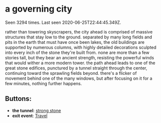 # a governing city

Seen 3294 times. Last seen 2020-06-25T22:44:45.349Z.

rather than towering skyscrapers, the city ahead is comprised of massive structures that stay low to the ground. separated by many long fields and pits in the earth that must have once been lakes, the old buildings are supported by numerous columns, with highly detailed decorations sculpted into every inch of the stone they're built from. none are more than a few stories tall, but they bear an ancient strength, resisting the powerful winds that would wither a more modern tower. the path ahead leads to one of the great stone edifices, punctured by a tunnel straight through the center, continuing toward the sprawling fields beyond. there's a flicker of movement behind one of the many windows, but after focusing on it for a few minutes, nothing further happens.

## Buttons:

- **the tunnel**: [strong stone](strong-stone-7u1cex.md)
- **exit event**: [Travel](Travel-travel.md)